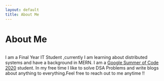 ```yaml
---
layout: default
title: About Me
---
```


<div class="post">
	<h1 class="pageTitle">About Me</h1>
	<img src="{{ '/assets/img/my_photo.jpg' | prepend: site.baseurl }}" alt="">
	<p>I am a Final Year IT Student ,currently I am learning about distributed systems and have a background in MERN. I am a <a href="https://summerofcode.withgoogle.com/archive/2019/projects/5685591436427264/"> Google Summer of Code 2020</a> student. In my free time I like to solve DSA Problems and write blogs about anything to everything.Feel free to reach out to me anytime !! 
  </p>
	
</div>
